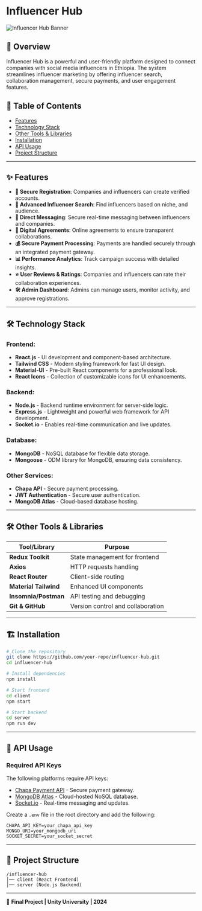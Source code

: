 # Influencer Hub

![Influencer Hub Banner](https://res.cloudinary.com/dvennby8x/image/upload/v1742314533/snypvkzdbstdzjuxmun3.png)


## 🚀 Overview
Influencer Hub is a powerful and user-friendly platform designed to connect companies with social media influencers in Ethiopia. The system streamlines influencer marketing by offering influencer search, collaboration management, secure payments, and user engagement features.

## 📌 Table of Contents
- [Features](#features)
- [Technology Stack](#technology-stack)
- [Other Tools & Libraries](#other-tools--libraries)
- [Installation](#installation)
- [API Usage](#api-usage)
- [Project Structure](#project-structure)

---

## ✨ Features
- **🔐 Secure Registration**: Companies and influencers can create verified accounts.
- **🔎 Advanced Influencer Search**: Find influencers based on niche, and audience.
- **📨 Direct Messaging**: Secure real-time messaging between influencers and companies.
- **📜 Digital Agreements**: Online agreements to ensure transparent collaborations.
- **💰 Secure Payment Processing**: Payments are handled securely through an integrated payment gateway.
- **📊 Performance Analytics**: Track campaign success with detailed insights.
- **⭐ User Reviews & Ratings**: Companies and influencers can rate their collaboration experiences.
- **🛠 Admin Dashboard**: Admins can manage users, monitor activity, and approve registrations.

---

## 🛠 Technology Stack
### **Frontend:**
- **React.js** - UI development and component-based architecture.
- **Tailwind CSS** - Modern styling framework for fast UI design.
- **Material-UI** - Pre-built React components for a professional look.
- **React Icons** - Collection of customizable icons for UI enhancements.

### **Backend:**
- **Node.js** - Backend runtime environment for server-side logic.
- **Express.js** - Lightweight and powerful web framework for API development.
- **Socket.io** - Enables real-time communication and live updates.

### **Database:**
- **MongoDB** - NoSQL database for flexible data storage.
- **Mongoose** - ODM library for MongoDB, ensuring data consistency.

### **Other Services:**
- **Chapa API** - Secure payment processing.
- **JWT Authentication** - Secure user authentication.
- **MongoDB Atlas** - Cloud-based database hosting.

---

## 🛠 Other Tools & Libraries
| Tool/Library        | Purpose |
|---------------------|---------|
| **Redux Toolkit**   | State management for frontend |
| **Axios**          | HTTP requests handling |
| **React Router**   | Client-side routing |
| **Material Tailwind** | Enhanced UI components |
| **Insomnia/Postman** | API testing and debugging |
| **Git & GitHub**   | Version control and collaboration |

---

## 🏗 Installation

```bash
# Clone the repository
git clone https://github.com/your-repo/influencer-hub.git
cd influencer-hub

# Install dependencies
npm install

# Start frontend
cd client
npm start

# Start backend
cd server
npm run dev
```

---

## 🔑 API Usage
### Required API Keys
The following platforms require API keys:
- [Chapa Payment API](https://developer.chapa.co) - Secure payment gateway.
- [MongoDB Atlas](https://www.mongodb.com/atlas/database) - Cloud-hosted NoSQL database.
- [Socket.io](https://socket.io/) - Real-time messaging and updates.

Create a `.env` file in the root directory and add the following:
```env
CHAPA_API_KEY=your_chapa_api_key
MONGO_URI=your_mongodb_uri
SOCKET_SECRET=your_socket_secret
```

---

## 📂 Project Structure
```
/influencer-hub
│── client (React Frontend)
│── server (Node.js Backend)

```

---

📅 **Final Project | Unity University | 2024**
